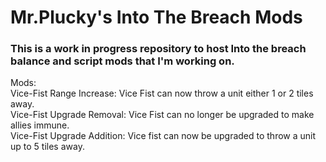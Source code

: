 # Mr.Plucky's Into The Breach Mods

### This is a work in progress repository to host Into the breach balance and script mods that I'm working on.

Mods:<br />
	Vice-Fist Range Increase: Vice Fist can now throw a unit either 1 or 2 tiles away.<br/>
	Vice-Fist Upgrade Removal: Vice Fist can no longer be upgraded to make allies immune.<br/>
	Vice-Fist Upgrade Addition: Vice fist can now be upgraded to throw a unit up to 5 tiles away.<br/>